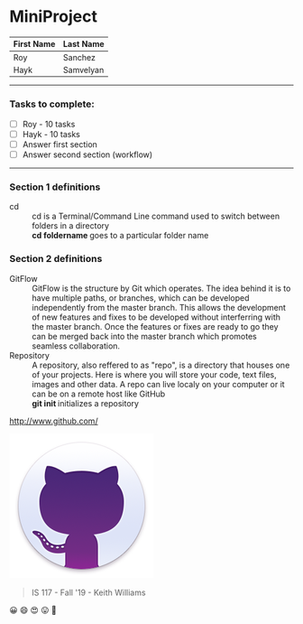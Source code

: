 # MiniProject

First Name | Last Name
------------ | -------------
Roy          | Sanchez 
Hayk         | Samvelyan
---
### Tasks to complete:
- [ ] Roy - 10 tasks
- [ ] Hayk - 10 tasks
- [ ] Answer first section
- [ ] Answer second section (workflow)

---

### Section 1 definitions

<dl>
  <dt>cd</dt>
  <dd>cd is a Terminal/Command Line command used to switch between folders in a directory</dd>

  <dd> <b> cd foldername </b> goes to a particular folder name </dd>

### Section 2 definitions

<dl>
  <dt>GitFlow</dt>
  <dd>GitFlow is the structure by Git which operates. The idea behind it is to have multiple paths,
  or branches, which can be developed independently from the master branch. This allows the 
  development of new features and fixes to be developed without interferring with the master branch.
  Once the features or fixes are ready to go they can be merged back into the master branch which
  promotes seamless collaboration.</dd>
  
  <dt>Repository</dt>
  <dd>A repository, also reffered to as "repo", is a directory that houses one of your projects.
  Here is where you will store your code, text files, images and other data. A repo can live 
  localy on your computer or it can be on a remote host like GitHub</dd>
  
  <dd> <b> git init </b> initializes a repository </dd>

</dl>


http://www.github.com/ 

![GitHub Logo](/images/giticon.png)

> IS 117 - Fall '19 - Keith Williams

:grinning: :smile: :heart_eyes: :stuck_out_tongue: :cowboy_hat_face:
